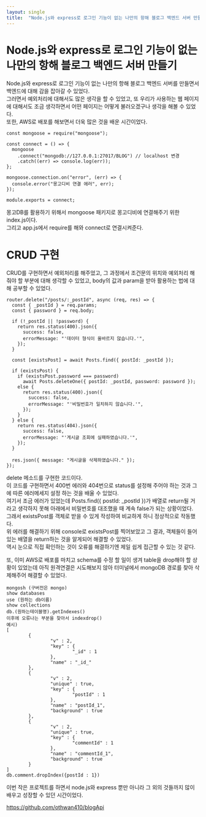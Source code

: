 ```yaml
---
layout: single
title:  "Node.js와 express로 로그인 기능이 없는 나만의 항해 블로그 백엔드 서버 만들기"
---
```

  
# Node.js와 express로 로그인 기능이 없는 나만의 항해 블로그 백엔드 서버 만들기

Node.js와 express로 로그인 기능이 없는 나만의 항해 블로그 백엔드 서버를 만들면서 백엔드에 대해 감을 잡아갈 수 있었다.  
그러면서 예외처리에 대해서도 많은 생각을 할 수 있었고, 또 우리가 사용하는 웹 페이지에 대해서도 조금 생각하면서 어떤 페이지는 어떻게 불러오겠구나 생각을 해볼 수 있었다.  
또한, AWS로 배포를 해보면서 더욱 많은 것을 배운 시간이었다.  

```
const mongoose = require("mongoose");

const connect = () => {
  mongoose
    .connect("mongodb://127.0.0.1:27017/BLOG") // localhost 변경
    .catch((err) => console.log(err));
};

mongoose.connection.on("error", (err) => {
  console.error("몽고디비 연결 에러", err);
});

module.exports = connect;
```

몽고DB를 활용하기 위해서 mongoose 패키지로 몽고디비에 연결해주기 위한 index.js이다.  
그리고 app.js에서 require를 해와 connect로 연결시켜준다.  
  
# CRUD 구현

CRUD를 구현하면서 예외처리를 해주었고, 그 과정에서 조건문의 위치와 예외처리 해줘야 할 부분에 대해 생각할 수 있었고, body의 값과 param을 받아 활용하는 법에 대해 공부할 수 있었다.   

```
router.delete("/posts/:_postId", async (req, res) => {
  const { _postId } = req.params;
  const { password } = req.body;

  if (!_postId || !password) {
    return res.status(400).json({
      success: false,
      errorMessage: "'데이터 형식이 올바르지 않습니다.'",
    });
  }

  const [existsPost] = await Posts.find({ postId: _postId });

  if (existsPost) {
    if (existsPost.password === password)
      await Posts.deleteOne({ postId: _postId, password: password });
    else {
      return res.status(400).json({
        success: false,
        errorMessage: "'비밀번호가 일치하지 않습니다.'",
      });
    }
  } else {
    return res.status(404).json({
      success: false,
      errorMessage: "'게시글 조회에 실패하였습니다.'",
    });
  }

  res.json({ message: "게시글을 삭제하였습니다." });
});
```

delete 메소드를 구현한 코드이다.  
이 코드를 구현하면서 400번 에러와 404번으로 status를 설정해 주어야 하는 것과 그에 따른 에러메세지 설정 하는 것을 배울 수 있었다.  
여기서 조금 에러가 있었는데 Posts.find({ postId: _postId })가 배열로 return될 거라고 생각하지 못해 아래에서 비밀번호를 대조했을 때 계속 false가 되는 상황이었다.  
그래서 existsPost를 객체로 받을 수 있게 작성하여 비교하게 하니 정상적으로 작동했다.  
위 에러를 해결하기 위해 console로 existsPost를 찍어보았고 그 결과, 객체들이 들어있는 배열을 return하는 것을 알게되어 해결할 수 있었다.  
역시 눈으로 직접 확인하는 것이 오류를 해결하기엔 제일 쉽게 접근할 수 있는 것 같다.  

또, 이미 AWS로 배포를 마치고 schema를 수정 할 일이 생겨 table을 drop해야 할 상황이 있었는데 아직 원격연결은 시도해보지 않아 터미널에서 mongoDB 경로를 찾아 삭제해주어 해결할 수 있었다.  

```
mongosh (구버전은 mongo)
show databases
use (원하는 db이름)
show collections
db.(원하는테이블명).getIndexes()
이후에 오류나는 부분을 찾아서 indexdrop()
예시)
[
        {
                "v" : 2,
                "key" : {
                        "_id" : 1
                },
                "name" : "_id_"
        },
        {
                "v" : 2,
                "unique" : true,
                "key" : {
                        "postId" : 1
                },
                "name" : "postId_1",
                "background" : true
        },
        {
                "v" : 2,
                "unique" : true,
                "key" : {
                        "commentId" : 1
                },
                "name" : "commentId_1",
                "background" : true
        }
]
db.comment.dropIndex({postId : 1})
```

이번 작은 프로젝트를 하면서 node.js와 express 뿐만 아니라 그 외의 것들까지 많이 배우고 성장할 수 있던 시간이었다.

https://github.com/othwan410/blogApi
